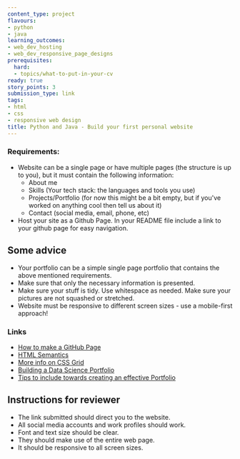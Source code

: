 ```yaml
---
content_type: project
flavours:
- python
- java
learning_outcomes:
- web_dev_hosting
- web_dev_responsive_page_designs
prerequisites:
  hard:
  - topics/what-to-put-in-your-cv
ready: true
story_points: 3
submission_type: link
tags:
- html
- css
- responsive web design
title: Python and Java - Build your first personal website
---
```


### Requirements:

- Website can be a single page or have multiple pages (the structure is up to you), but it must contain the following information:
  - About me
  - Skills (Your tech stack: the languages and tools you use)
  - Projects/Portfolio (for now this might be a bit empty, but if you've worked on anything cool then tell us about it)
  - Contact (social media, email, phone, etc)
- Host your site as a Github Page. In your README file include a link to your github page for easy navigation.

## Some advice

- Your portfolio can be a simple single page portfolio that contains the above mentioned requirements.
- Make sure that only the necessary information is presented.
- Make sure your stuff is tidy. Use whitespace as needed. Make sure your pictures are not squashed or stretched.
- Website must be responsive to different screen sizes - use a mobile-first approach!

### Links

- [How to make a GitHub Page](https://pages.github.com/)
- [HTML Semantics](https://www.w3schools.com/html/html5_semantic_elements.asp)
- [More info on CSS Grid](https://css-tricks.com/snippets/css/complete-guide-grid/)
- [Building a Data Science Portfolio](https://www.dataquest.io/blog/build-a-data-science-portfolio/)
- [Tips to include towards creating an effective Portfolio](https://www.freecodecamp.org/news/how-to-build-an-awesome-data-science-portfolio/)


## Instructions for reviewer 

- The link submitted should direct you to the website.
- All social media accounts and work profiles should work.
- Font and text size should be clear.
- They should make use of the entire web page.
- It should be responsive to all screen sizes.